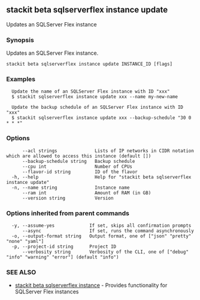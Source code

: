 ## stackit beta sqlserverflex instance update

Updates an SQLServer Flex instance

### Synopsis

Updates an SQLServer Flex instance.

```
stackit beta sqlserverflex instance update INSTANCE_ID [flags]
```

### Examples

```
  Update the name of an SQLServer Flex instance with ID "xxx"
  $ stackit sqlserverflex instance update xxx --name my-new-name

  Update the backup schedule of an SQLServer Flex instance with ID "xxx"
  $ stackit sqlserverflex instance update xxx --backup-schedule "30 0 * * *"
```

### Options

```
      --acl strings              Lists of IP networks in CIDR notation which are allowed to access this instance (default [])
      --backup-schedule string   Backup schedule
      --cpu int                  Number of CPUs
      --flavor-id string         ID of the flavor
  -h, --help                     Help for "stackit beta sqlserverflex instance update"
  -n, --name string              Instance name
      --ram int                  Amount of RAM (in GB)
      --version string           Version
```

### Options inherited from parent commands

```
  -y, --assume-yes             If set, skips all confirmation prompts
      --async                  If set, runs the command asynchronously
  -o, --output-format string   Output format, one of ["json" "pretty" "none" "yaml"]
  -p, --project-id string      Project ID
      --verbosity string       Verbosity of the CLI, one of ["debug" "info" "warning" "error"] (default "info")
```

### SEE ALSO

* [stackit beta sqlserverflex instance](./stackit_beta_sqlserverflex_instance.md)	 - Provides functionality for SQLServer Flex instances


